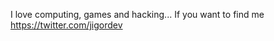 I love computing, games and hacking...
If you want to find me https://twitter.com/jigordev

<!---
jigordev/jigordev is a ✨ special ✨ repository because its `README.md` (this file) appears on your GitHub profile.
You can click the Preview link to take a look at your changes.
--->
